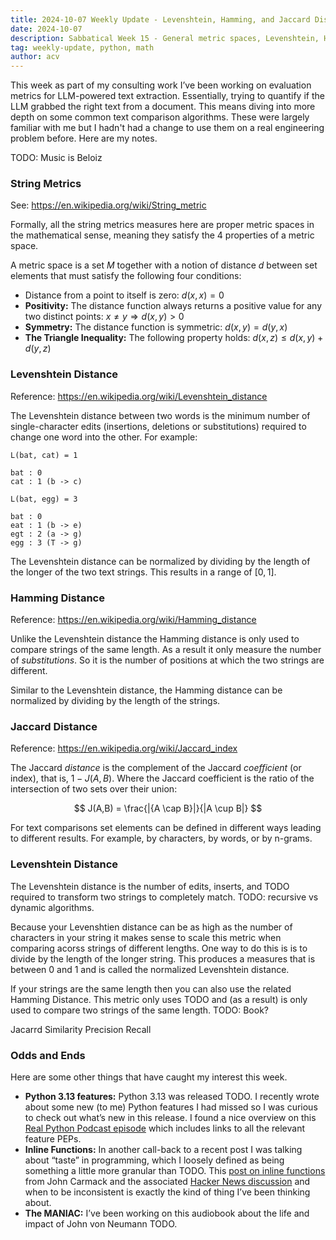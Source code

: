 ```yaml
---
title: 2024-10-07 Weekly Update - Levenshtein, Hamming, and Jaccard Distances
date: 2024-10-07
description: Sabbatical Week 15 - General metric spaces, Levenshtein, Hamming, and Jaccard distances plus links on Python 3.13, inline funtions, and The MANIAC
tag: weekly-update, python, math
author: acv
---
```


This week as part of my consulting work I’ve been working on evaluation metrics for LLM-powered text extraction. Essentially, trying to quantify if the LLM grabbed the right text from a document. This means diving into more depth on some common text comparison algorithms. These were largely familiar with me but I hadn't had a change to use them on a real engineering problem before. Here are my notes.

TODO: Music is Beloiz

### String Metrics

See: <https://en.wikipedia.org/wiki/String_metric>

Formally, all the string metrics measures here are proper metric spaces in the mathematical sense, meaning they satisfy the 4 properties of a metric space.

A metric space is a set $M$ together with a notion of distance $d$ between set elements that must satisfy the following four conditions:

- Distance from a point to itself is zero: $d(x,x) = 0$
- **Positivity:** The distance function always returns a positive value for any two distinct points: $x \neq y \Rightarrow d(x,y) > 0$
- **Symmetry:** The distance function is symmetric: $d(x,y) = d(y,x)$
- **The Triangle Inequality:** The following property holds: $d(x,z) \leq d(x,y) + d(y,z)$

### Levenshtein Distance

Reference: <https://en.wikipedia.org/wiki/Levenshtein_distance>

The Levenshtein distance between two words is the minimum number of single-character edits (insertions, deletions or substitutions) required to change one word into the other. For example:

```
L(bat, cat) = 1

bat : 0
cat : 1 (b -> c)

L(bat, egg) = 3

bat : 0
eat : 1 (b -> e)
egt : 2 (a -> g)
egg : 3 (T -> g)
```

The Levenshtein distance can be normalized by dividing by the length of the longer of the two text strings. This results in a range of $[0,1]$.

### Hamming Distance

Reference: <https://en.wikipedia.org/wiki/Hamming_distance>

Unlike the Levenshtein distance the Hamming distance is only used to compare strings of the same length. As a result it only measure the number of _substitutions_. So it is the number of positions at which the two strings are different.

Similar to the Levenshtein distance, the Hamming distance can be normalized by dividing by the length of the strings.

### Jaccard Distance

Reference: <https://en.wikipedia.org/wiki/Jaccard_index>

The Jaccard _distance_ is the complement of the Jaccard _coefficient_ (or index), that is, $1 - J(A,B)$. Where the Jaccard coefficient is the ratio of the intersection of two sets over their union:

$$
J(A,B) = \frac{|{A \cap B}|}{|A \cup B|}
$$

For text comparisons set elements can be defined in different ways leading to different results. For example, by characters, by words, or by n-grams.

### Levenshtein Distance

The Levenshtein distance is the number of edits, inserts, and TODO required to transform two strings to completely match. TODO: recursive vs dynamic algorithms.

Because your Levenshtien distance can be as high as the number of characters in your string it makes sense to scale this metric when comparing acorss strings of different lengths. One way to do this is is to divide by the length of the longer string. This produces a measures that is between 0 and 1 and is called the normalized Levenshtein distance.

If your strings are the same length then you can also use the related Hamming Distance. This metric only uses TODO and (as a result) is only used to compare two strings of the same length. TODO: Book?

Jacarrd Similarity
Precision
Recall

### Odds and Ends

Here are some other things that have caught my interest this week.

- **Python 3.13 features:** Python 3.13 was released TODO. I recently wrote about some new (to me) Python features I had missed so I was curious to check out what’s new in this release. I found a nice overview on this [Real Python Podcast episode](https://realpython.com/podcasts/rpp/223/) which includes links to all the relevant feature PEPs.
- **Inline Functions:** In another call-back to a recent post I was talking about “taste” in programming, which I loosely defined as being something a little more granular than TODO. This [post on inline functions](http://number-none.com/blow/john_carmack_on_inlined_code.html) from John Carmack and the associated [Hacker News discussion](https://news.ycombinator.com/item?id=41758371) and when to be inconsistent is exactly the kind of thing I’ve been thinking about.
- **The MANIAC:** I’ve been working on this audiobook about the life and impact of John von Neumann TODO.
